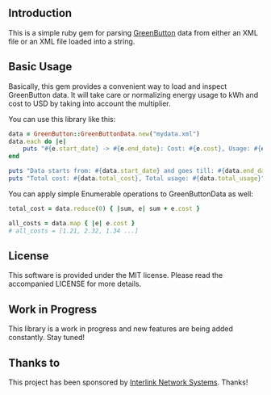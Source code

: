Introduction
------------

This is a simple ruby gem for parsing [GreenButton] data from either an XML file or an XML file loaded into a string.

Basic Usage
-----------

Basically, this gem provides a convenient way to load and inspect GreenButton data.  It will take care or normalizing
energy usage to kWh and cost to USD by taking into account the multiplier.

You can use this library like this:

```ruby
data = GreenButton::GreenButtonData.new("mydata.xml")
data.each do |e|
    puts "#{e.start_date} -> #{e.end_date}: Cost: #{e.cost}, Usage: #{e.usage}"
end

puts "Data starts from: #{data.start_date} and goes till: #{data.end_date}"
puts "Total cost: #{data.total_cost}, Total usage: #{data.total_usage}"
```

You can apply simple Enumerable operations to GreenButtonData as well:

```ruby
total_cost = data.reduce(0) { |sum, e| sum + e.cost }

all_costs = data.map { |e| e.cost }
# all_costs = [1.21, 2.32, 1.34 ...]
```

License
-------

This software is provided under the MIT license.  Please read the accompanied LICENSE for more details.

Work in Progress
----------------

This library is a work in progress and new features are being added constantly. Stay tuned!

Thanks to
---------

This project has been sponsored by [Interlink Network Systems].  Thanks!

[GreenButton]: http://www.greenbuttondata.org/
[Interlink Network Systems]: http://www.ilinknet.com/
